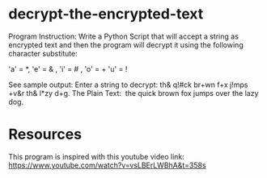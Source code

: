 # decrypt-the-encrypted-text
Program Instruction:
Write a Python Script that will accept a string as encrypted text and then the program will decrypt it using the following character substitute:

'a' = *, 'e' = & , 'i' = # , 'o' = + 'u' = !

See sample output:
Enter a string to decrypt: th& q!#ck br+wn f+x j!mps +v&r th& l*zy d+g.
The Plain Text:  the quick brown fox jumps over the lazy dog.

# Resources
This program is inspired with this youtube video
link: https://www.youtube.com/watch?v=vsLBErLWBhA&t=358s

